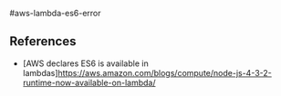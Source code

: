 #aws-lambda-es6-error

## References
 - [AWS declares ES6 is available in lambdas]https://aws.amazon.com/blogs/compute/node-js-4-3-2-runtime-now-available-on-lambda/
